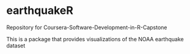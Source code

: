 # earthquakeR
Repository for Coursera-Software-Development-in-R-Capstone


This is a package that provides visualizations of the NOAA  earthquake dataset
